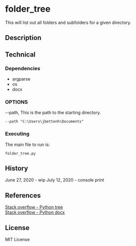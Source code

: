 # folder_tree
This will list out all folders and subfolders for a given directory.

## Description ##

## Technical ##
### Dependencies ###
* argparse  
* os  
* docx  

### OPTIONS ###
   --path, This is the path to the starting directory.  
   
    --path "C:\Users\jbettenh\Documents"

### Executing ###
The main file to run is:

    folder_tree.py

## History ##
June 27, 2020 - wip
July 12, 2020 - console print

## References ##
[Stack overflow - Python tree](https://stackoverflow.com/questions/9727673/list-directory-tree-structure-in-python)  
[Stack overflow - Python docx](https://stackoverflow.com/questions/47666642/adding-an-hyperlink-in-msword-by-using-python-docx/47666747)

## License ##
MIT License
